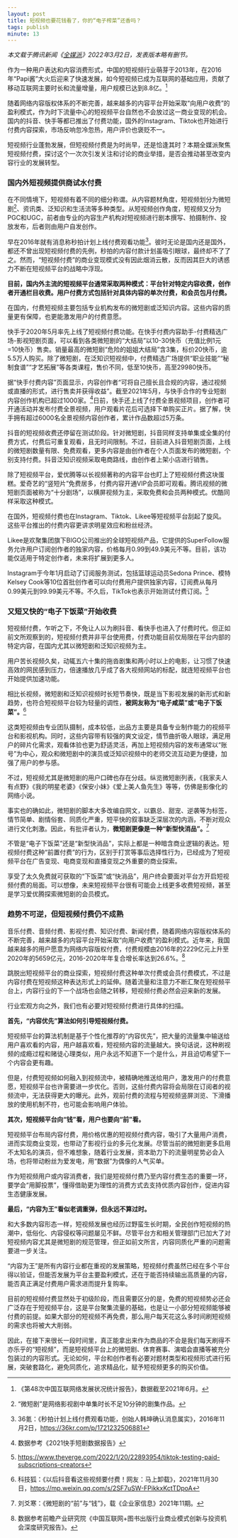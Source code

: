 ```yaml
---
layout: post
title: 短视频也要花钱看了，你的“电子榨菜”还香吗？
tags: publish
minute: 13
---
```


*本文载于腾讯新闻《[全媒派](https://mp.weixin.qq.com/s/gsyMPCgvBTSZKVajZqFtuA)》2022年3月2日，发表版本略有删节。*

作为一种用户表达和内容消费形式，中国的短视频行业萌芽于2013年，在2016年“Papi酱”大火后迎来了快速发展，如今短视频已成为互联网的基础应用，贡献了移动互联网主要时长和流量增量，用户规模已达到8.8亿。[^1]

随着网络内容版权体系的不断完善，越来越多的内容平台开始采取“向用户收费”的盈利模式，作为时下流量中心的短视频平台自然也不会放过这一商业变现的机会。国内的抖音、快手等都已推出了付费功能，国外的Instagram、Tiktok也开始进行付费内容探索，市场反响忽冷忽热，用户评价也褒贬不一。

短视频行业蓬勃发展，但短视频付费是为时尚早，还是恰逢其时？本期全媒派聚焦短视频付费，探讨这个一次次引发关注和讨论的商业举措，是否会推动甚至改变内容行业的发展转型。

### 国内外短视频提供商试水付费

在不同情境下，短视频有着不同的细分称谓。从内容题材角度，短视频划分为微短剧[^2]、资讯类、泛知识和生活流等多种类型。从短视频创作角度，短视频又分为PGC和UGC，前者由专业的内容生产机构对短视频进行剧本撰写、拍摄制作、投放发布，后者则由用户自发创作。

早在2016年就有消息称秒拍计划上线付费观看功能[^3]。彼时无论是国内还是国外，都还不曾出现短视频付费的先例，秒拍的内容付款计划虽吸引眼球，最终却不了了之。然而，“短视频付费”的商业变现模式没有因此烟消云散，反而因其巨大的诱惑力不断在短视频平台的战略中浮现。

**目前，国内外主流的短视频平台通常采取两种模式：平台针对特定内容收费，创作者开通栏目收费。用户付费方式包括针对具体内容的单次付费，和会员包月付费。**

在国内，付费短视频主要包括专业机构发布的微短剧或泛知识内容。这些内容的质量更有保障，也更能激发用户的付费意愿。

快手于2020年5月率先上线了短视频付费功能。在快手付费内容助手-付费精选广场-影视短剧页面，可以看到各类微短剧的“大结局”以10-30快币（充值比例1元=10快币）售卖。销量最高的微短剧“危险的姐姐大结局”含3集，标价20快币，逾5.5万人购买。除了微短剧，在泛知识短视频中，付费精选广场提供“职业技能”“秘制食谱”“才艺拓展”等各类课程，售价不同，低至10快币，高至29980快币。

据“快手付费内容”页面显示，内容创作者“可将自己擅长且合规的内容，通过视频或直播的形式，进行售卖并获得收益”。截至2021年5月，与快手合作的专业短剧内容创作机构已超过1000家。[^4]日前，快手还上线了付费全景视频项目，创作者可开通活动并发布付费全景视频，用户观看片花后可选择下单购买正片。据了解，快手拥有超过6000名全景视频内容创作者，累计作品数超过5万条。

抖音的短视频收费还停留在测试阶段。针对微短剧，抖音同样支持单集或全集的付费方式，付费后可重复观看，且无时间限制。不过，目前进入抖音短剧页面，上线的微短剧数量有限、免费观看，更多内容是由创作者在个人页面发布的微短剧，个别支持付费。抖音泛知识视频采取电商路线，由创作者上架小店进行销售。

除了短视频平台，爱优腾等以长视频著称的内容平台也盯上了短视频付费这块蛋糕。爱奇艺的“竖短片”免费居多，付费内容开通VIP会员即可观看。腾讯视频的微短剧页面被称为“十分剧场”，以横屏视频为主，采取免费和会员两种模式。优酷同样采取这种模式。

在国外，短视频付费也在Instagram、Tiktok、Likee等短视频平台刮起了旋风。这些平台推出的付费内容更讲求明星效应和粉丝经济。

Likee是欢聚集团旗下BIGO公司推出的全球短视频产品，它提供的SuperFollow服务允许用户订阅创作者的独家内容，价格每月0.99到49.9美元不等。目前，该功能仅适用于特定创作者，未来将扩展到更多人。

Instagram于今年1月启动了订阅服务测试，包括篮球运动员Sedona Prince、模特Kelsey Cook等10位首批创作者可以向付费用户提供独家内容，订阅费从每月0.99美元到99.99美元不等。不久后，TikTok也表示开始测试付费订阅。[^5]

### 又短又快的“电子下饭菜”开始收费

短视频付费，乍听之下，不免让人以为刷抖音、看快手也进入了付费时代。但正如前文所观察到的，短视频付费并非平台使用费，付费功能目前仅局限在平台内部的特定内容，在国内尤其以微短剧和泛知识视频为主。

用户苦长视频久矣，动辄五六十集的拖沓剧集和两小时以上的电影，让习惯了快速高效的网民感到压力，倍速播放几乎成了各大视频网站的标配，就连短视频平台也开始提供加速功能。

相比长视频，微短剧和泛知识视频时长短节奏快，既是当下影视发展的新形式和新趋势，也符合短视频平台较为轻量的调性，**被网友称为“电子咸菜”或“电子下饭菜”。**[^6]

这类短视频由专业团队摄制，成本较低，出品方主要是具备专业制作能力的视频平台和影视机构。同时，这些内容带有较强的爽文设定，情节曲折吸人眼球，满足用户的碎片化需求，观看体验也更为舒适灵活，再加上短视频内容的发布通常以“账号”为中心，观众和微短剧中的演员或泛知识视频中的老师交流互动更为便捷，加强了用户的参与感。

不过，短视频尤其是微短剧的用户口碑也存在分歧。纵览微短剧列表，《我家夫人有点野》《我的明星老婆》《保安小妹》《爱上美人鱼先生》等等，仿佛是影像化的网络小说。

事实也的确如此，微短剧的脚本大多改编自网文，以霸总、甜宠、逆袭等为标签，情节简单、剧情俗套、同质化严重，短平快的叙事缺乏深层次的内涵，不断对观众进行文化刺激。因此，有批评者认为，**微短剧更像是一种“新型快消品”。**[^7]

不管是“电子下饭菜”还是“新型快消品”，实际上都是一种暗含商业逻辑的表达。短视频付费这种“前置付费”的行为，区别于打赏等事后选择性行为，已经成为了短视频平台在广告变现、电商变现和直播变现之外重要的商业探索。

享受了太久免费就可获取的“下饭菜”或“快消品”，用户终会要面对平台方开启短视频付费的局面。可以想像，未来短视频平台很有可能会上线更多收费短视频，甚至是学习爱优腾探索微短剧的会员模式。

### 趋势不可逆，但短视频付费仍不成熟

音乐付费、音频付费、影视付费、知识付费、新闻付费，随着网络内容版权体系的不断完善，越来越多的内容平台开始采取“向用户收费”的盈利模式。近年来，我国越来越多的用户愿意为网络内容版权付费，付费规模由2016年的2229亿元上升至2020年的5659亿元，2016-2020年年复合增长率达到26.6%。[^8]

跳脱出短视频平台的商业探索，短视频付费这种单次付费或会员付费模式，不过是内容付费在短视频这种表达形式上的延伸。随着流量和注意力不断汇聚在短视频平台上，内容行业的下一个战场也会随之转移，短视频付费必然会迎来新的发展。

行业宏观方向之外，我们也有必要对短视频付费进行具体的扫描。

**首先，“内容优先”算法如何引导短视频付费。**

短视频平台的算法机制是基于个性化推荐的“内容优先”，把大量的流量集中输送给用户喜欢看的内容，用户越喜欢看，短视频内容的流量越大。换句话说，这种刷视频的成瘾过程和赌徒心理类似，用户永远不知道下一个是什么，并且迫切希望下一个内容会更有趣。

但是，付费短视频如何融入到视频流中，被精确地推送给用户，激发用户的付费意愿，短视频平台也许需要进一步优化。否则，这些付费内容将会局限在订阅者的视频流中，无法获得更大的曝光。此外，观前付费的流程与短视频竖屏浏览、下滑播放的使用机制不符，也可能会影响用户体验。

**其次，短视频平台向“钱”看，用户也要向“前”看。**

短视频平台布局内容付费，用价格优惠的短视频付费内容，吸引了大量用户消费，进而实现商业变现，也带动了影视行业的多元化发展。尽管当前的微短剧更多启用不太知名的演员，但不难想象，随着行业发展，资本助力下的流量明星势必会入场，也将带动粉丝为爱发电，用“数据”为偶像的人气买单。

作为短视频用户或内容消费者，我们是短视频付费乃至内容付费生态的重要一环，要学会“用脚投票”，懂得借助更为理性的消费方式去支持优质内容创作，促进内容生态健康发展。

**最后，“内容为王”看似老调重弹，但永远不算过时。**

和大多数内容形态一样，短视频发展也经历过野蛮生长时期，全民创作短视频的热潮中，低俗化、内容侵权等问题屡见不鲜。尽管平台方和相关管理部门已加大了对短视频内容尤其是微短剧的规范管理，但正如前文所言，内容同质化严重的问题需要进一步关注。

“内容为王”是所有内容行业都在重视的发展策略，短视频付费虽然已经在多个平台得以验证，但能否发展为平台主要盈利模式，还在于能否持续输出高质量的内容，能否真正满足付费用户需求进而提升复购率。

目前的短视频付费显然处于初级阶段，而且需要区分的是，免费的短视频势必还会广泛存在于短视频平台，这是平台聚集流量的基础，也是让一小部分短视频能够被付费的前提。如果大部分的短视频不再免费，那么用户每天花这么多时间刷短视频的需求也将被大大削弱。

因此，在接下来很长一段时间里，真正能拿出来作为商品的不会是我们每天刷得不亦乐乎的“短视频”，而是短视频平台上的微短剧、体育赛事、演唱会直播等被充分包装过的内容形式。无论如何，平台和创作者有必要对题材类型和视频形式进行拓展，突破套路化，避免同质化，追求精品化，赋予短视频更多的购买价值。


[^1]: 《第48次中国互联网络发展状况统计报告》，数据截至2021年6月。
[^2]: “微短剧”是网络影视剧中单集时长不足10分钟的剧集作品。
[^3]: 36氪：《秒拍计划上线付费观看功能，创始人韩坤确认消息属实》，2016年11月2日，https://36kr.com/p/1721232506881
[^4]: 数据参考《2021快手短剧数据报告》
[^5]: https://www.theverge.com/2022/1/20/22893954/tiktok-testing-paid-subscriptions-creators
[^6]: 科技狐：《以后抖音看这些视频要付费！网友：马上卸载》，2021年11月30日，https://mp.weixin.qq.com/s/2SF7uSW-FPikkxKctTDpoA
[^7]: 刘爻寒：《微短剧的“前”与“钱”》，载《企业家信息》2021年11期。
[^8]: 数据参考前瞻产业研究院《中国互联网+图书出版行业商业模式创新与投资机会深度研究报告》。
